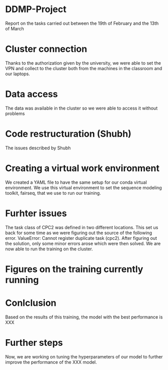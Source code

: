 # DDMP-Project 
Report on the tasks carried out between the 19th of February and the 13th of March

# Cluster connection
Thanks to the authorization given by the university, we were able to set the VPN and collect to the cluster both from the machines in the classroom and our laptops.

# Data access
The data was available in the cluster so we were able to access it without problems

# Code restructuration (Shubh)
The issues described by Shubh

# Creating a virtual work environment
We created a YAML file to have the same setup for our conda virtual environment. We use this virtual environment to set the sequence modeling toolkit, fairseq, that we use to run our training.

# Furhter issues
The task class of CPC2 was defined in two different locations. This set us back for some time as we were figuring out the source of the following error.
ValueError: Cannot register duplicate task (cpc2).
After figuring out the solution, only some minor errors arose which were then solved. We are now able to run the training on the cluster.

# Figures on the training currently running

# Conlclusion
Based on the results of this training, the model with the best performance is XXX

# Further steps
Now, we are working on tuning the hyperparameters of our model to further improve the performance of the XXX model. 
